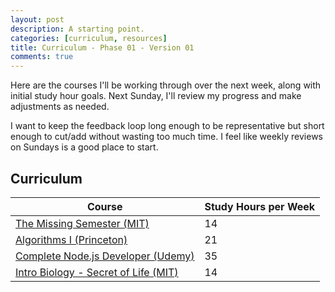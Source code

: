 ```yaml
---
layout: post
description: A starting point.
categories: [curriculum, resources]
title: Curriculum - Phase 01 - Version 01
comments: true
---
```

Here are the courses I'll be working through over the next week, along with initial study hour goals. Next Sunday, I'll review my progress and make adjustments as needed. 

I want to keep the feedback loop long enough to be representative but short enough to cut/add without wasting too much time. I feel like weekly reviews on Sundays is a good place to start. 

## Curriculum
| Course                                                                                                          | Study Hours per Week |
|-----------------------------------------------------------------------------------------------------------------|----------------------|
| [The Missing Semester (MIT)](https://missing.csail.mit.edu/)                                                    | 14                   |
| [Algorithms I (Princeton)](https://www.coursera.org/learn/algorithms-part1)                                     | 21                   |
| [Complete Node.js Developer (Udemy)](https://www.udemy.com/course/the-complete-nodejs-developer-course-2/)      | 35                   |
| [Intro Biology - Secret of Life (MIT)](https://www.edx.org/course/introduction-to-biology-the-secret-of-life-3) | 14                   |



